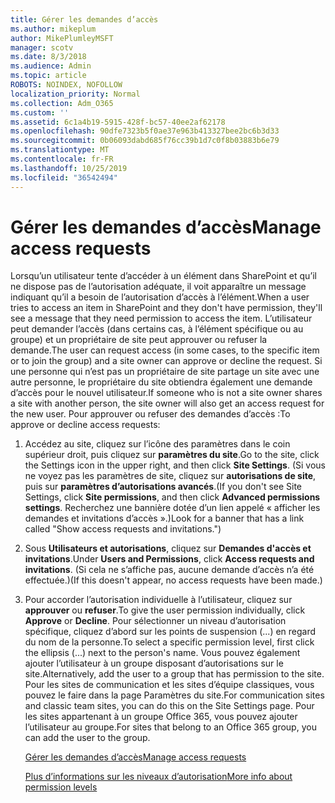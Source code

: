 ```yaml
---
title: Gérer les demandes d’accès
ms.author: mikeplum
author: MikePlumleyMSFT
manager: scotv
ms.date: 8/3/2018
ms.audience: Admin
ms.topic: article
ROBOTS: NOINDEX, NOFOLLOW
localization_priority: Normal
ms.collection: Adm_O365
ms.custom: ''
ms.assetid: 6c1a4b19-5915-428f-bc57-40ee2af62178
ms.openlocfilehash: 90dfe7323b5f0ae37e963b413327bee2bc6b3d33
ms.sourcegitcommit: 0b06093dabd685f76cc39b1d7c0f8b03883b6e79
ms.translationtype: MT
ms.contentlocale: fr-FR
ms.lasthandoff: 10/25/2019
ms.locfileid: "36542494"
---
```

# <a name="manage-access-requests"></a><span data-ttu-id="ceab0-102">Gérer les demandes d’accès</span><span class="sxs-lookup"><span data-stu-id="ceab0-102">Manage access requests</span></span>

<span data-ttu-id="ceab0-103">Lorsqu’un utilisateur tente d’accéder à un élément dans SharePoint et qu’il ne dispose pas de l’autorisation adéquate, il voit apparaître un message indiquant qu’il a besoin de l’autorisation d’accès à l’élément.</span><span class="sxs-lookup"><span data-stu-id="ceab0-103">When a user tries to access an item in SharePoint and they don't have permission, they'll see a message that they need permission to access the item.</span></span> <span data-ttu-id="ceab0-104">L’utilisateur peut demander l’accès (dans certains cas, à l’élément spécifique ou au groupe) et un propriétaire de site peut approuver ou refuser la demande.</span><span class="sxs-lookup"><span data-stu-id="ceab0-104">The user can request access (in some cases, to the specific item or to join the group) and a site owner can approve or decline the request.</span></span> <span data-ttu-id="ceab0-105">Si une personne qui n’est pas un propriétaire de site partage un site avec une autre personne, le propriétaire du site obtiendra également une demande d’accès pour le nouvel utilisateur.</span><span class="sxs-lookup"><span data-stu-id="ceab0-105">If someone who is not a site owner shares a site with another person, the site owner will also get an access request for the new user.</span></span> <span data-ttu-id="ceab0-106">Pour approuver ou refuser des demandes d’accès :</span><span class="sxs-lookup"><span data-stu-id="ceab0-106">To approve or decline access requests:</span></span>
  
1. <span data-ttu-id="ceab0-107">Accédez au site, cliquez sur l’icône des paramètres dans le coin supérieur droit, puis cliquez sur **paramètres du site**.</span><span class="sxs-lookup"><span data-stu-id="ceab0-107">Go to the site, click the Settings icon in the upper right, and then click **Site Settings**.</span></span> <span data-ttu-id="ceab0-108">(Si vous ne voyez pas les paramètres de site, cliquez sur **autorisations de site**, puis sur **paramètres d’autorisations avancés**.</span><span class="sxs-lookup"><span data-stu-id="ceab0-108">(If you don't see Site Settings, click **Site permissions**, and then click **Advanced permissions settings**.</span></span> <span data-ttu-id="ceab0-109">Recherchez une bannière dotée d’un lien appelé « afficher les demandes et invitations d’accès ».)</span><span class="sxs-lookup"><span data-stu-id="ceab0-109">Look for a banner that has a link called "Show access requests and invitations.")</span></span>
    
2. <span data-ttu-id="ceab0-110">Sous **Utilisateurs et autorisations**, cliquez sur **Demandes d'accès et invitations**.</span><span class="sxs-lookup"><span data-stu-id="ceab0-110">Under **Users and Permissions**, click **Access requests and invitations**.</span></span> <span data-ttu-id="ceab0-111">(Si cela ne s’affiche pas, aucune demande d’accès n’a été effectuée.)</span><span class="sxs-lookup"><span data-stu-id="ceab0-111">(If this doesn't appear, no access requests have been made.)</span></span>
    
3. <span data-ttu-id="ceab0-112">Pour accorder l’autorisation individuelle à l’utilisateur, cliquez sur **approuver** ou **refuser**.</span><span class="sxs-lookup"><span data-stu-id="ceab0-112">To give the user permission individually, click **Approve** or **Decline**.</span></span> <span data-ttu-id="ceab0-113">Pour sélectionner un niveau d’autorisation spécifique, cliquez d’abord sur les points de suspension (...) en regard du nom de la personne.</span><span class="sxs-lookup"><span data-stu-id="ceab0-113">To select a specific permission level, first click the ellipsis (...) next to the person's name.</span></span> <span data-ttu-id="ceab0-114">Vous pouvez également ajouter l’utilisateur à un groupe disposant d’autorisations sur le site.</span><span class="sxs-lookup"><span data-stu-id="ceab0-114">Alternatively, add the user to a group that has permission to the site.</span></span> <span data-ttu-id="ceab0-115">Pour les sites de communication et les sites d’équipe classiques, vous pouvez le faire dans la page Paramètres du site.</span><span class="sxs-lookup"><span data-stu-id="ceab0-115">For communication sites and classic team sites, you can do this on the Site Settings page.</span></span> <span data-ttu-id="ceab0-116">Pour les sites appartenant à un groupe Office 365, vous pouvez ajouter l’utilisateur au groupe.</span><span class="sxs-lookup"><span data-stu-id="ceab0-116">For sites that belong to an Office 365 group, you can add the user to the group.</span></span>
    
    [<span data-ttu-id="ceab0-117">Gérer les demandes d’accès</span><span class="sxs-lookup"><span data-stu-id="ceab0-117">Manage access requests </span></span>](https://go.microsoft.com/fwlink/?linkid=2008747)
    
    [<span data-ttu-id="ceab0-118">Plus d’informations sur les niveaux d’autorisation</span><span class="sxs-lookup"><span data-stu-id="ceab0-118">More info about permission levels</span></span>](https://go.microsoft.com/fwlink/?linkid=867071)
    

